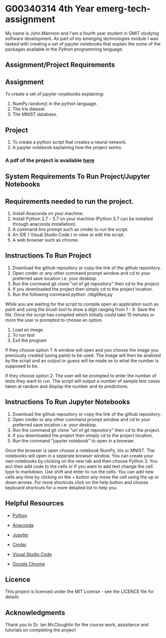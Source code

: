 # G00340314 4th Year emerg-tech-assignment
My name is John Mannion and I'am a fourth year student in GMIT studying software development. As part of my emerging technologies module I was tasked with creating a set of jupyter notebooks that explain the some of the packages available in the Python programming language. 

## Assignment/Project Requirements
## Assignment
To create a set of jupyter noyebooks explaining:
1. NumPy.random() in the python language.
2. The Iris dataset.
3. The MNIST database.
## Project
1. To create a python script that creates a neural network.
2. A jupyter notebook explaining how the project works.

### A pdf of the project is available [here](docs/project.pdf) 

## System Requirements To Run Project/Jupyter Notebooks
## Requirements needed to run the project.
1. Install Anaconda on your machine.
2. Install Python 2.7 - 3.7 on your machine (Python 3.7 can be installed through anaconda installation). 
2. A command line prompt such as cmder to run the script.
3. An IDE ( Visual Studio Code ) to view or edit the script.
4. A web browser such as chrome.

## Instructions To Run Project
1. Download the github repository or copy the link of the github repository.
2. Open cmder or any other command prompt window and cd to your preferred save location i.e. your desktop.
3. Run the command git clone "url of git repository" then cd to the project. 
4. If you downloaded the project then simply cd to the project location.
5. Run the following command python ./digitReq.py

While you are waiting for the script to compile open an application such as paint and using the brush tool to draw a digit ranging from 1 - 9. Save the file. Once the script has compiled which initially could take 15 minutes or more the user is prompted to choose an option. 
1. Load an image
2. To run test
3. Exit the program

If they choose option 1: 
A window will open and you choose the image you previously created (using paint) to be used. The image will then be analized by the script and an output or guess will be made as to what the number is supposed to be.

If they choose option 2:
The user will be prompted to enter the number of tests they want to run. The script will output a number of sample test cases taken at random and display the number and its predictions.


## Instructions To Run Jupyter Notebooks
1. Download the github repository or copy the link of the github repository.
2. Open cmder or any other command prompt window and cd to your preferred save location i.e. your desktop.
3. Run the command git clone "url of git repository" then cd to the project. 
4. If you downloaded the project then simply cd to the project location.
5. Run the command "jupyter notebook" to open in a browser.

Once the browser is open choose a notebook NumPy, Iris or MNIST. The notebooks will open in a seperate browser window. You can create your own notebooks by clicking on the new tab and then choose Python 3. You acn then add code to the cells or if you want to add text change the cell type to markdown. Use shift and enter to run the cells. You can add new cells any time by clicking on the + button any move the cell using the up or down arrows. For more shortcuts click on the help button and choose keyboard shortcuts for a more detailed list to help you.

## Helpful Resources
* [Python](https://www.python.org/)

* [Anaconda](https://www.anaconda.com/what-is-anaconda/)

* [Jupyter](http://jupyter.org/)

* [Cmder](http://cmder.net/)

* [Visual Studio Code](https://code.visualstudio.com/)

* [Google Chrome](https://www.google.com/chrome/?brand=CHBD&gclid=Cj0KCQiAuf7fBRD7ARIsACqb8w6DWj_c-dYt4S7FPNLN1hHWeR0Ll6YXkCH2NXyvGux9rvZkm8Q_678aAlEHEALw_wcB&gclsrc=aw.ds)

## Licence
This project is licensed under the MIT License - see the LICENCE file for details
## Acknowledgments
Thank you to Dr. Ian McCloughlin for the course work, assistance and tutorials on completing the project
